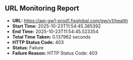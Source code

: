 ## URL Monitoring Report

- **URL:** https://api-gw1-prod1.fisglobal.com/gw/v1/health
- **Start Time:** 2025-10-23T11:54:45.385392
- **End Time:** 2025-10-23T11:54:45.523354
- **Total Time Taken:** 0.137962 seconds
- **HTTP Status Code:** 403
- **Status:** Failure
- **Failure Reason:** HTTP Status Code: 403
